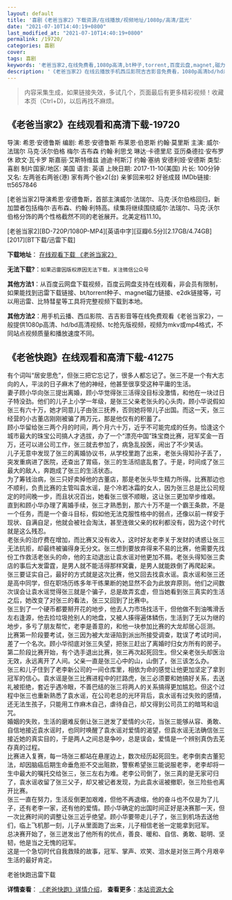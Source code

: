 ```yaml
---
layout: default
title: '喜剧《老爸当家2》下载资源/在线播放/视频地址/1080p/高清/蓝光'
date: "2021-07-10T14:40:19+0800"
last_modified_at: "2021-07-10T14:40:19+0800"
permalink: /19720/
categories: 喜剧
cover:
tags: 喜剧
keywords: '老爸当家2,在线免费看,1080p高清,bt种子,torrent,百度云盘,magnet,磁力链,迅雷下载资源'
description: '《老爸当家2》在线云播放手机西瓜影院吉吉影音免费看，1080p高清bd/hd未删减完整版和tc抢先枪版，mkv/mp4格式，附带bt/torrent种子、magnet/磁力链、百度云盘、网盘资源迅雷下载链接'
---
```


>内容采集生成，如果链接失效，多试几个，页面最后有更多精彩视频！收藏本页（Ctrl+D)，以后再找不麻烦。


## 《老爸当家2》在线观看和高清下载-19720

导演: 希恩·安德鲁斯 编剧: 希恩·安德鲁斯 布莱恩·伯恩斯 约翰·莫里斯 主演: 威尔·法瑞尔 马克·沃尔伯格 梅尔·吉布森 约翰·利思戈 琳达·卡德里尼 亚历桑德拉·安布罗休 欧文·瓦卡罗 斯嘉丽·艾斯特维兹 迪迪·柯斯汀 约翰·塞纳 安德利娅·安德斯 类型: 喜剧 制片国家/地区: 美国 语言: 英语 上映日期: 2017-11-10(美国) 片长: 100分钟 又名: 左两爸右两爸(港) 家有两个爸x2(台) 亲爹回来啦2 好爸成叕 IMDb链接: tt5657846

[老爸当家2]导演希恩·安德鲁斯，首部主演威尔·法瑞尔、马克·沃尔伯格回归，新加盟者包括梅尔·吉布森、约翰·利特高。续集将继续围绕威尔·法瑞尔、马克·沃尔伯格分饰的两个性格截然不同的老爸展开。北美定档11.10。


[老爸当家2][BD-720P/1080P-MP4][英语中字][豆瓣6.5分][2.17GB/4.74GB][2017][BT下载/迅雷下载]

**下载地址**： [在线观看下载 《老爸当家2》](https://www.btdx8.com/torrent/lbdj2_2017.html) 


**无法下载?**：`如果迅雷因版权原因无法下载，关注微信公众号 `

**其他方法1**：从百度云网盘下载视频，百度云网盘支持在线观看，非会员有限制，如果能找到迅雷下载链接、bt/torrent种子、magnet磁力链接、e2dk链接等，可以用迅雷、比特彗星等工具将完整视频下载到本地。

**其他方法2**：用手机云播、西瓜影院、吉吉影音等在线免费观看《老爸当家2》，一般提供1080p高清、hd/bd高清视频、tc抢先版视频，视频为mkv或mp4格式，不同站点视频质量和播放速度不同。


## 《老爸快跑》在线观看和高清下载-41275

有个词叫“居安思危”，但张三把它忘记了，很多人都忘记了。张三不是一个有大志向的人，平淡的日子麻木了他的神经，他甚至很享受这种平庸的生活。<br />妻子顾小华向张三提出离婚，顾小华觉得张三活得没目标没激情，和他在一块过日子特没劲。他们的儿子上小学一年级，是张三父亲老张头的心头肉，顾小华说假如张三有六十万，她才同意儿子由张三抚养，否则她将带儿子出国。而这一天，张三经营的小古董店刚刚被骗了两万元，那是他仅有的积蓄了。<br />顾小华留给张三两个月的时间，两个月六十万，近乎不可能完成的任务。恰逢这个城市最大的珠宝公司搞人才选拔，办了一个&ldquo;漂亮中国”珠宝商比赛，冠军奖金一百万，还可以进公司工作，张三就去参加了，病急乱投医，闹出了不少笑话。<br />儿子无意中发现了张三的离婚协议书，从学校里跑了出来，老张头得知孙子丢了，突发重病进了医院，还查出了胃癌，张三的生活彻底乱套了。于是，时间成了张三最大的敌人，奔跑成了张三的生活状态。<br />为了筹钱治病，张三只好卖掉他的古董店，那是老张头毕生精力所得。比赛那边也不顺利，负责比赛的主管叫袁水谣，是个冷若冰霜的女人，因为张三总是比公司规定的时间晚一步，而且状况百出，她看张三很不顺眼，这让张三更加举步维艰。<br />直到和顾小华办理了离婚手续，张三才熟悉到，那六十万不是一个霸王条款，不是一个任务，而是一个奋斗目标，假如他无法克服性格中的弱点，还像以前一样安于现状、自满自足，他就会被社会淘汰，甚至连做父亲的权利都没有，因为这个时代就是这么残忍。<br />老张头的治疗费在增加，而比赛又没有收入，这时好友老李关于发财的诱惑让张三无法抗拒，却最终被骗得身无分文。张三想到要放弃得来不易的比赛，他需要先找份工作救活老张头的命，他的主动退出让袁水谣对他更加不屑。老张头得知张三卖店的事后大发雷霆，是男人就不能活得那样窝囊，是男人就能跌倒了再爬起来。<br />张三要证实自己，最好的方式就是这次比赛，他又回去找袁水谣。袁水谣和张三还是高中同学，但在职场历练多年干练果断的她显然不会为此放弃原则。他们之间数次误会让袁水谣觉得张三就是个骗子，总是故弄玄虚，但当她看到张三真实的生活之后，她改变了对张三的看法，张三又回到了比赛中。<br />张三到了一个硬币都要掰开花的地步，他去人力市场找活干，但他做不到油嘴滑舌左右逢源，他去捡垃圾抢别人的地盘，又被人揍得遍体鳞伤，生活到了无以为继的地步，多亏了朋友帮忙，老李是善意的，和他一块参加比赛的大龙却居心叵测。<br />比赛第一阶段要考试，张三因为被大龙诬陷到派出所接受调查，耽误了考试时间，差了一个名次。顾小华彻底对张三失望，把张三赶出了离婚时归女方所有的房子。第二阶段比赛开始，有个选手退出比赛，张三再次起死回生。但父亲老张头却医治无效，永远离开了人间。父亲一直是张三心中的山，山倒了，张三该怎么办。<br />张三和儿子住到了老李新公司的一间仓库里，相依为命的感觉让他更加坚定了拿到冠军的信心。袁水谣是张三比赛进程中的拦路虎，张三必须要和她搞好关系，去送礼被拒绝，套近乎遇冷眼，不善巴结的张三将两人的关系搞得更加尴尬。但这个过程中张三也重新熟悉了袁水谣，在公司老总的光环背后，袁水谣有过失败的感情，还无法生孩子，只能用工作麻木自己，虐待自己，却又得到公司员工的暗骂和诅咒。<br />婚姻的失败，生活的磨难反倒让张三迸发了爱情的火花，当张三能够从容、勇敢、自信地接近袁水谣时，也同时唤醒了袁水谣对爱情的渴望，但袁水谣无法确信张三接近她的真实目的，于是两人之间总是争吵，总是误会，爱情是一个辨别真伪去芜存真的过程。<br />比赛进入复赛，每一场张三都站在悬崖边上，数次经历起死回生。老李倒卖古董犯法，却因脑癌后期生命垂危拒不交出赃款，警察希望张三能说服老李，老李却将一生中最大的嘱托交给张三，张三左右为难。老李公司倒了，张三真的是无家可归了，袁水谣收留了张三父子，却又被记者发现，为此袁水谣被撤职，张三险些也离开比赛。<br />张三一直在努力，生活反倒更加艰难，但他不再退缩，他的奋斗也不仅是为了儿子，还有老李一家，还有他的爱情。顾小华确定的出国时间正好是决赛那一天，但一次比赛时间的调整让张三近乎绝望。顾小华要带走儿子了，张三到机场去送他们，临上飞机那一刻，儿子从里面跑了出来，儿子相信老爸一定能拿到冠军。<br />总决赛开始了，张三迸发出了他所有的优点，善良、暖和、自信、勇敢、聪明、坚韧，他是当之无愧的冠军。<br />这是一个急切时代自我救赎的故事，冠军、掌声、欢笑、泪水是对张三两个月艰辛生活的最好肯定。


老爸快跑迅雷下载

**详情查看**： [《老爸快跑》详情介绍](/movie/41275/)， **查看更多**：[本站资源大全](/movie/t/all/)

